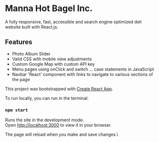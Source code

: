 

# Manna Hot Bagel Inc.

A fully responsive, fast, accessible and search engine optimized deli website built with React.js.

## Features
- Photo Album Slider
- Valid CSS with mobile view adjustments
- Custom Google Map with custom API key
- Menu pages using onClick and switch ... case statements in JavaScript
- Navbar 'React' component with links to navigate to various sections of the page

This project was bootstrapped with [Create React App](https://github.com/facebook/create-react-app).


To run locally, you can run in the terminal:
### `npm start`

Runs the site in the development mode.\
Open [http://localhost:3000](http://localhost:3000) to view it in your browser.

The page will reload when you make and save changes.\

